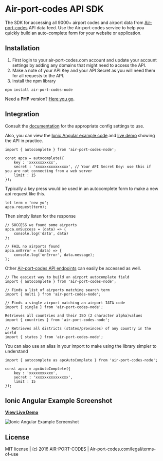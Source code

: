 # Air-port-codes API SDK


The SDK for accessing all 9000+ airport codes and airport data from [Air-port-codes](https://www.air-port-codes.com) API data feed. Use the Air-port-codes service to help you quickly build an auto-complete form for your website or application.

## Installation

1. First login to your air-port-codes.com account and update your account settings by adding any domains that might need to access the API. 
2. Make a note of your API Key and your API Secret as you will need them for all requests to the API.
3. Install the npm library

```
npm install air-port-codes-node
```

Need a **PHP** version? [Here you go](https://github.com/airportcodes/API-SDK/tree/master/php).

## Integration
Consult the [documentation](https://www.air-port-codes.com/airport-codes-api/overview/) for the appropriate config settings to use.

Also, you can view the [Ionic Angular example code](https://github.com/airportcodes/API-SDK/tree/master/javascript/examples/ionic-angular-autocomplete) and [live demo](https://www.air-port-codes.com/demos/ionic/) showing the API in practice.
```
import { autocomplete } from 'air-port-codes-node';

const apca = autocomplete({
	key : 'xxxxxxxxxxx', 
	secret : 'xxxxxxxxxxxxxxx', // Your API Secret Key: use this if you are not connecting from a web server
	limit : 15
});
```

Typically a key press would be used in an autocomplete form to make a new api request like this.
```
let term = 'new yo';
apca.request(term);
```

Then simply listen for the response
```
// SUCCESS we found some airports
apca.onSuccess = (data) => {
    console.log('data', data)
};

// FAIL no airports found
apca.onError = (data) => {
    console.log('onError', data.message);
};
```
Other [Air-port-codes API endpoints](https://www.air-port-codes.com/airport-codes-api/overview/) can easily be accessed as well.
```
// The easiest way to build an airport autocomplete field
import { autocomplete } from 'air-port-codes-node';

// Finds a list of airports matching search term
import { multi } from 'air-port-codes-node';

// Finds a single airport matching an airport IATA code
import { single } from 'air-port-codes-node';

Retrieves all countries and their ISO (2 character alpha)values
import { countries } from 'air-port-codes-node';

// Retrieves all districts (states/provinces) of any country in the world
import { states } from 'air-port-codes-node';
```

You can also use an alias in your import to make using the library simpler to understand
```
import { autocomplete as apcAutoComplete } from 'air-port-codes-node';

const apca = apcAutoComplete({
	key : 'xxxxxxxxxxx', 
	secret : 'xxxxxxxxxxxxxxx',
	limit : 15
});
```

## Ionic Angular Example Screenshot
**[View Live Demo](https://www.air-port-codes.com/demos/ionic/)**

![Ionic Angular Example Screenshot](https://github.com/airportcodes/API-SDK/blob/master/javascript/examples/ionic-angular-autocomplete.png?raw=true)

## License

MIT license | (c) 2016 AIR-PORT-CODES | Air-port-codes.com/legal/terms-of-use